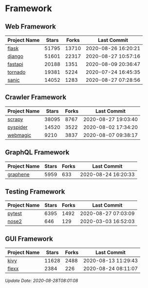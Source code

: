 # Framework

## Web Framework

| Project Name | Stars | Forks | Last Commit |
| ------------ | ----- | ----- | ----------- |
| [flask](https://github.com/pallets/flask) | 51795 | 13710 | 2020-08-26 16:20:21 |
| [django](https://github.com/django/django) | 51601 | 22317 | 2020-08-27 10:57:16 |
| [fastapi](https://github.com/tiangolo/fastapi) | 20188 | 1351 | 2020-08-09 20:36:47 |
| [tornado](https://github.com/tornadoweb/tornado) | 19381 | 5224 | 2020-07-24 16:45:35 |
| [sanic](https://github.com/huge-success/sanic) | 14052 | 1283 | 2020-08-27 07:28:56 |

## Crawler Framework

| Project Name | Stars | Forks | Last Commit |
| ------------ | ----- | ----- | ----------- |
| [scrapy](https://github.com/scrapy/scrapy) | 38095 | 8767 | 2020-08-27 19:03:40 |
| [pyspider](https://github.com/binux/pyspider) | 14520 | 3522 | 2020-08-02 17:34:20 |
| [webmagic](https://github.com/code4craft/webmagic) | 9210 | 3837 | 2020-08-07 09:38:17 |

## GraphQL Framework

| Project Name | Stars | Forks | Last Commit |
| ------------ | ----- | ----- | ----------- |
| [graphene](https://github.com/graphql-python/graphene) | 5959 | 633 | 2020-08-24 16:20:33 |

## Testing Framework

| Project Name | Stars | Forks | Last Commit |
| ------------ | ----- | ----- | ----------- |
| [pytest](https://github.com/pytest-dev/pytest) | 6395 | 1492 | 2020-08-27 07:03:09 |
| [nose2](https://github.com/nose-devs/nose2) | 646 | 129 | 2020-03-03 16:52:03 |

## GUI Framework

| Project Name | Stars | Forks | Last Commit |
| ------------ | ----- | ----- | ----------- |
| [kivy](https://github.com/kivy/kivy) | 11628 | 2488 | 2020-08-13 11:29:43 |
| [flexx](https://github.com/flexxui/flexx) | 2384 | 226 | 2020-08-24 08:11:07 |

*Update Date: 2020-08-28T08:01:08*